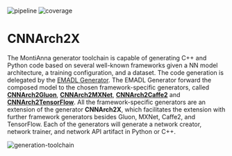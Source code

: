 <!-- (c) https://github.com/MontiCore/monticore -->
![pipeline](https://git.rwth-aachen.de/monticore/EmbeddedMontiArc/generators/cnnarch2x/badges/master/build.svg)
![coverage](https://git.rwth-aachen.de/monticore/EmbeddedMontiArc/generators/cnnarch2x/badges/master/coverage.svg)

# CNNArch2X

The MontiAnna generator toolchain is capable of generating C++ and Python code based on several well-known frameworks given a NN model architecture, a training configuration, and a dataset. The code generation is delegated by the [EMADL Generator](https://git.rwth-aachen.de/monticore/EmbeddedMontiArc/generators/EMADL2CPP). The EMADL Generator forward the composed model to the chosen framework-specific generators, called **[CNNArch2Gluon](https://git.rwth-aachen.de/monticore/EmbeddedMontiArc/generators/CNNArch2Gluon)**, **[CNNArch2MXNet](https://git.rwth-aachen.de/monticore/EmbeddedMontiArc/generators/CNNArch2MXNet)**, **[CNNArch2Caffe2](https://git.rwth-aachen.de/monticore/EmbeddedMontiArc/generators/CNNArch2Caffe2)** and **[CNNArch2TensorFlow](https://git.rwth-aachen.de/monticore/EmbeddedMontiArc/generators/cnnarch2tensorflow)**. All the framework-specific generators are an extension of the generator **CNNArch2X**, which facilitates the extension with further framework generators besides Gluon, MXNet, Caffe2, and TensorFlow. Each of the generators will generate a network creator, network trainer, and network API artifact in Python or C++. 

![generation-toolchain](https://git.rwth-aachen.de/monticore/EmbeddedMontiArc/generators/cnnarch2x/badges/master/emadl_generator_toolchain.png)
